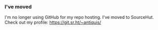 ### I've moved
I'm no longer using GitHub for my repo hosting. I've moved to SourceHut.
Check out my profile: https://git.sr.ht/~antiquis/
